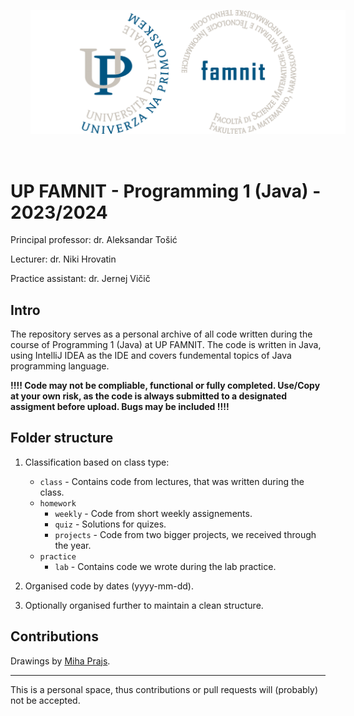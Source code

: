 <p align="center">
  <img src="famnit.png" style="padding: 32px" />
</p>

# UP FAMNIT - Programming 1 (Java) - 2023/2024

Principal professor: dr. Aleksandar Tošić

Lecturer: dr. Niki Hrovatin

Practice assistant: dr. Jernej Vičič

## Intro 

The repository serves as a personal archive of all code written during the course of Programming 1 (Java) at UP FAMNIT. The code is written in Java, using IntelliJ IDEA as the IDE and covers fundemental topics of Java programming language. 

**!!!! Code may not be compliable, functional or fully completed. Use/Copy at your own risk, as the code is always submitted to a designated assigment before upload. Bugs may be included !!!!**

## Folder structure

1. Classification based on class type:
    - `class` - Contains code from lectures, that was written during the class.
    - `homework`
      - `weekly` - Code from short weekly assignements.
      - `quiz` - Solutions for quizes. 
      - `projects` - Code from two bigger projects, we received through the year.
    - `practice`
      - `lab` - Contains code we wrote during the lab practice.
      
2. Organised code by dates (yyyy-mm-dd).

3. Optionally organised further to maintain a clean structure.

## Contributions

Drawings by [Miha Prajs](https://github.com/mihaprajs).

---

This is a personal space, thus contributions or pull requests will (probably) not be accepted.